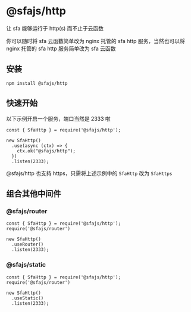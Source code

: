 # @sfajs/http

让 sfa 能够运行于 http(s) 而不止于云函数

你可以随时将 sfa 云函数简单改为 nginx 托管的 sfa http 服务，当然也可以将 nginx 托管的 sfa http 服务简单改为 sfa 云函数

## 安装

```
npm install @sfajs/http
```

## 快速开始

以下示例开启一个服务，端口当然是 2333 啦

```JS
const { SfaHttp } = require('@sfajs/http');

new SfaHttp()
  .use(async (ctx) => {
    ctx.ok("@sfajs/http");
  })
  .listen(2333);
```

@sfajs/http 也支持 https，只需将上述示例中的 `SfaHttp` 改为 `SfaHttps`

## 组合其他中间件

### @sfajs/router

```JS
const { SfaHttp } = require('@sfajs/http');
require('@sfajs/router')

new SfaHttp()
  .useRouter()
  .listen(2333);
```

### @sfajs/static

```JS
const { SfaHttp } = require('@sfajs/http');
require('@sfajs/router')

new SfaHttp()
  .useStatic()
  .listen(2333);
```
